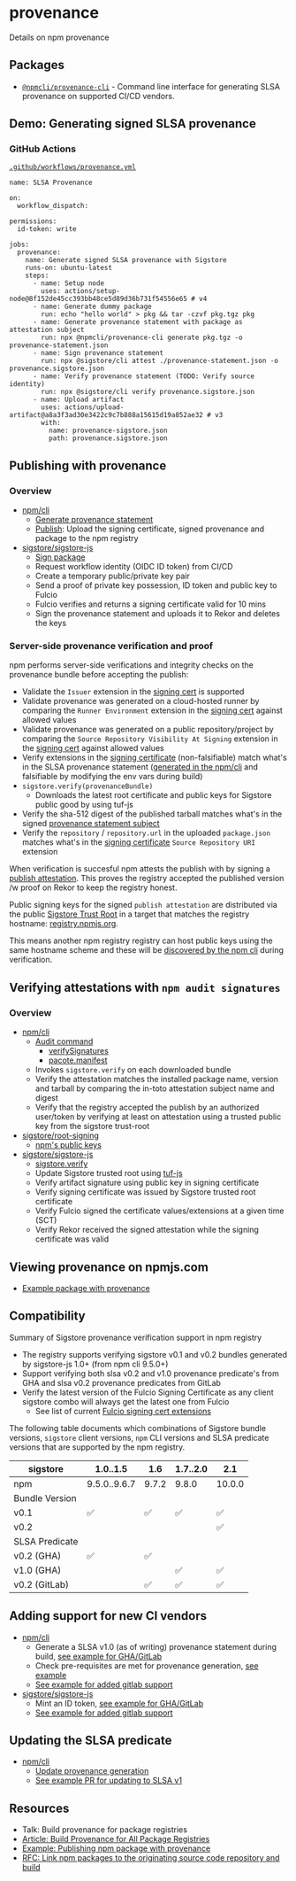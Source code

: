 # provenance

Details on npm provenance

## Packages

- [`@npmcli/provenance-cli`](./packages/cli) - Command line interface for generating SLSA provenance on supported CI/CD vendors.

## Demo: Generating signed SLSA provenance

### GitHub Actions
[`.github/workflows/provenance.yml`](https://github.com/npm/provenance/blob/main/.github/workflows/provenance.yml)
```
name: SLSA Provenance

on:
  workflow_dispatch:

permissions:
  id-token: write

jobs:
  provenance:
    name: Generate signed SLSA provenance with Sigstore
    runs-on: ubuntu-latest
    steps:
      - name: Setup node
        uses: actions/setup-node@8f152de45cc393bb48ce5d89d36b731f54556e65 # v4
      - name: Generate dummy package
        run: echo "hello world" > pkg && tar -czvf pkg.tgz pkg
      - name: Generate provenance statement with package as attestation subject
        run: npx @npmcli/provenance-cli generate pkg.tgz -o provenance-statement.json
      - name: Sign provenance statement
        run: npx @sigstore/cli attest ./provenance-statement.json -o provenance.sigstore.json
      - name: Verify provenance statement (TODO: Verify source identity)
        run: npx @sigstore/cli verify provenance.sigstore.json
      - name: Upload artifact
        uses: actions/upload-artifact@a8a3f3ad30e3422c9c7b888a15615d19a852ae32 # v3
        with:
          name: provenance-sigstore.json
          path: provenance.sigstore.json
```

## Publishing with provenance
### Overview
- [npm/cli](https://github.com/npm/cli)
	- [Generate provenance statement](https://github.com/npm/cli/blob/latest/workspaces/libnpmpublish/lib/provenance.js)
	- [Publish](https://github.com/npm/cli/blob/0dc63323f6566e6c94e03044c03d14f9a0a5142c/workspaces/libnpmpublish/lib/publish.js#L131-L164): Upload the signing certificate, signed provenance and package to the npm registry
- [sigstore/sigstore-js](https://github.com/sigstore/sigstore-js)
	- [Sign package](https://github.com/sigstore/sigstore-js/tree/main/packages/sign)
	- Request workflow identity (OIDC ID token) from CI/CD
	- Create a temporary public/private key pair
	- Send a proof of private key possession, ID token and public key to Fulcio
	- Fulcio verifies and returns a signing certificate valid for 10 mins
	- Sign the provenance statement and uploads it to Rekor and deletes the keys

### Server-side provenance verification and proof
npm performs server-side verifications and integrity checks on the provenance bundle before accepting the publish:

- Validate the `Issuer` extension in the [signing cert](https://github.com/sigstore/fulcio/blob/main/docs/oid-info.md#1361415726418--issuer-v2) is supported
- Validate provenance was generated on a cloud-hosted runner by comparing the `Runner Environment`  extension in the [signing cert](https://github.com/sigstore/fulcio/blob/main/docs/oid-info.md#13614157264111--runner-environment)  against allowed values 
- Validate provenance was generated on a public repository/project by comparing the `Source Repository Visibility At Signing`  extension in the [signing cert](https://github.com/sigstore/fulcio/blob/main/docs/oid-info.md#13614157264122--source-repository-visibility-at-signing) against allowed values
- Verify extensions in the [signing certificate](https://github.com/sigstore/fulcio/blob/main/docs/oid-info.md) (non-falsifiable) match what's in the SLSA provenance statement ([generated in the npm/cli]( https://github.com/npm/cli/blob/latest/workspaces/libnpmpublish/lib/provenance.js) and falsifiable by modifying the env vars during build)
- `sigstore.verify(provenanceBundle)`
  - Downloads the latest root certificate and public keys for Sigstore public good by  using tuf-js
- Verify the sha-512 digest of the published tarball matches what's in the signed [provenance statement subject](https://github.com/npm/cli/blob/0dc63323f6566e6c94e03044c03d14f9a0a5142c/workspaces/libnpmpublish/lib/publish.js#L133-L136)
- Verify the `repository` / `repository.url` in the uploaded `package.json` matches what's in the [signing certificate](https://github.com/sigstore/fulcio/blob/main/docs/oid-info.md#13614157264112--source-repository-uri) `Source Repository URI` extension

When verification is succesful npm attests the publish with by signing a [publish attestation](https://github.com/npm/attestation/tree/main/specs/publish/v0.1). This proves the registry accepted the published version /w proof on Rekor to keep the registry honest.

Public signing keys for the signed `publish attestation` are distributed via the public [Sigstore Trust Root](https://github.com/sigstore/root-signing) in a target that matches the registry hostname: [registry.npmjs.org](https://github.com/sigstore/root-signing/tree/main/repository/repository/targets/registry.npmjs.org). 

This means another npm registry registry can host public keys using the same hostname scheme and these will be [discovered by the npm cli](https://github.com/npm/cli/blob/latest/lib/commands/audit.js#L199-L200) during verification. 

## Verifying attestations with `npm audit signatures`
### Overview
- [npm/cli](https://github.com/npm/cli)
	- [Audit command](https://github.com/npm/cli/blob/latest/lib/commands/audit.js)
		- [verifySignatures](https://github.com/npm/cli/blob/0dc63323f6566e6c94e03044c03d14f9a0a5142c/lib/commands/audit.js#L308-L328)
		- [pacote.manifest](https://github.com/npm/pacote/blob/a07758b200d8b16e2fcf639467b2ed7cfd9769c2/lib/registry.js#L209-L321)
	- Invokes `sigstore.verify` on each downloaded bundle
	- Verify the attestation matches the installed package name, version and tarball by comparing the in-toto attestation subject name and digest
	- Verify that the registry accepted the publish by an authorized user/token by verifying at least on attestation using a trusted public key from the sigstore trust-root
- [sigstore/root-signing](https://github.com/sigstore/root-signing)
	- [npm's public keys](https://github.com/sigstore/root-signing/tree/main/repository/repository/targets/registry.npmjs.org) 
- [sigstore/sigstore-js](https://github.com/sigstore/sigstore-js)
	- [sigstore.verify](https://github.com/sigstore/sigstore-js/tree/main/packages/client#verifybundle-payload-options)
	- Update Sigstore trusted root using [tuf-js](https://github.com/theupdateframework/tuf-js)
	- Verify artifact signature using public key in signing certificate
	- Verify signing certificate was issued by Sigstore trusted root certificate
	- Verify Fulcio signed the certificate values/extensions at a given time (SCT)
	- Verify Rekor received the signed attestation while the signing certificate was valid

## Viewing provenance on npmjs.com
- [Example package with provenance](https://www.npmjs.com/package/sigstore#provenance)

## Compatibility
Summary of Sigstore provenance verification support in npm registry
- The registry supports verifying sigstore v0.1 and v0.2 bundles generated by sigstore-js 1.0+ (from npm cli 9.5.0+)
- Support verifying both slsa v0.2 and v1.0 provenance predicate's from GHA and slsa v0.2 provenance predicates from GitLab
- Verify the latest version of the Fulcio Signing Certificate as any client sigstore combo will always get the latest one from Fulcio
	- See list of current [Fulcio signing cert extensions](https://github.com/sigstore/fulcio/blob/main/docs/oid-info.md)

The following table documents which combinations of Sigstore bundle versions, `sigstore` client versions, `npm` CLI versions and SLSA predicate versions that are supported by the npm registry.

| sigstore       | 1.0..1.5           | 1.6                | 1.7..2.0           | 2.1                |
|----------------|--------------------|--------------------|--------------------|--------------------|
| npm            | 9.5.0..9.6.7       | 9.7.2              | 9.8.0              | 10.0.0             |
| Bundle Version |                    |                    |                    |                    |
| v0.1           | :white_check_mark: | :white_check_mark: | :white_check_mark: | :white_check_mark: |
| v0.2           |                    |                    |                    | :white_check_mark: |
| SLSA Predicate |                    |                    |                    |                    |
| v0.2 (GHA)     | :white_check_mark: | :white_check_mark: |                    |                    |
| v1.0 (GHA)     |                    |                    | :white_check_mark: | :white_check_mark: |
| v0.2 (GitLab)  |                    | :white_check_mark: | :white_check_mark: | :white_check_mark: | 

## Adding support for new CI vendors
- [npm/cli](https://github.com/npm/cli)
	- Generate a SLSA v1.0 (as of writing) provenance statement during build, [see example for GHA/GitLab](https://github.com/npm/cli/blob/0dc63323f6566e6c94e03044c03d14f9a0a5142c/workspaces/libnpmpublish/lib/provenance.js#L18-L195)
	- Check pre-requisites are met for provenance generation, [see example](https://github.com/npm/cli/blob/0dc63323f6566e6c94e03044c03d14f9a0a5142c/workspaces/libnpmpublish/lib/publish.js#L172-L223)
	- [See example for added gitlab support](https://github.com/npm/cli/pull/6526)
- [sigstore/sigstore-js](https://github.com/sigstore/sigstore-js)
	- Mint an ID token, [see example for GHA/GitLab](https://github.com/sigstore/sigstore-js/blob/main/packages/sign/src/identity/ci.ts)
	- [See example for added gitlab support](https://github.com/sigstore/sigstore-js/pull/394)

## Updating the SLSA predicate
- [npm/cli](https://github.com/npm/cli)
  - [Update provenance generation](https://github.com/npm/cli/blob/latest/workspaces/libnpmpublish/lib/provenance.js)
  - [See example PR for updating to SLSA v1](https://github.com/npm/cli/pull/6613)

## Resources
- Talk: Build provenance for package registries
- [Article: Build Provenance for All Package Registries](https://repos.openssf.org/build-provenance-for-all-package-registries)
- [Example: Publishing npm package with provenance](https://github.com/npm/provenance-demo)
- [RFC: Link npm packages to the originating source code repository and build](https://github.com/npm/rfcs/blob/main/accepted/0049-link-packages-to-source-and-build.md)
